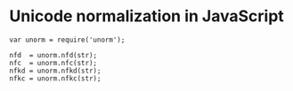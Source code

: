 # Unicode normalization in JavaScript

    var unorm = require('unorm');

    nfd  = unorm.nfd(str);
    nfc  = unorm.nfc(str);
    nfkd = unorm.nfkd(str);
    nfkc = unorm.nfkc(str);
